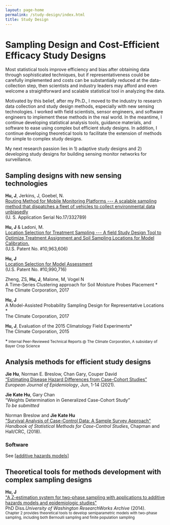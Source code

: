 ```yaml
---
layout: page-home
permalink: /study-design/index.html
title: Study Design
---
```


# Sampling Design and Cost-Efficient Efficacy Study Designs

Most statistical tools improve efficiency and bias after obtaining data through sophisticated techniques, 
but if representativeness could be carefully implemented and costs can be substantially reduced at the data-collection step, then scientists and industry leaders may afford and even welcome a 
straightforward and scalable statistical tool in analyzing the data. 

Motivated by this belief, after my Ph.D., 
I moved to the industry to research data collection and study design methods, especially with new sensing technologies. I worked with field scientists, sensor engineers, and software engineers to implement these methods in the real world. In the meantime, I continue developing statistical analysis tools, guidance materials, and software to ease using complex but efficient study designs. In addition, I continue developing theoretical tools to facilitate the extension of methods for simple to complex study designs.

My next research passion lies in 1) adaptive study designs and 2) developing study designs for building sensing monitor networks for surveillance.  

## Sampling designs with new sensing technologies

**Hu, J**, Jerkins, J, Goebel, N.<br/>
[Routing Method for Mobile Monitoring Platforms --- A scalable sampling method that dispatches a fleet of vehicles to collect environmental data unbiasedly](https://uspto.report/patent/app/20210377708)<br/>
(U. S. Application Serial No.17/332789)

**Hu, J** & Ladoni, M.<br/>
[Location Selection for Treatment Sampling --- A field Study Design Tool to Optimize Treatment Assignment and Soil Sampling Locations for Model Calibration.](https://uspto.report/patent/grant/10,963,606)<br/>
(U.S. Patent No. #10,963,606)

**Hu, J**<br/>
[Location Selection for Model Assessment](https://uspto.report/patent/grant/10,990,716)<br/>
(U.S. Patent No. #10,990,716)

Zheng, ZS, **Hu, J**, Malone, M, Vogel N<br/>
A Time-Series Clustering approach for Soil Moisture Probes Placement *<br/>
The Climate Corporation, 2017

**Hu, J**<br/>
A Model-Assisted Probability Sampling Design for Representative Locations *<br/>
The Climate Corporation, 2017
   
**Hu, J**, Evaluation of the 2015 Climatology Field Experiments*<br/>
The Climate Corporation, 2015

*<small> Internal Peer-Reviewed Technical Reports @ The Climate Corporation, A subsidary of Bayer Crop Science</small>
   
## Analysis methods for efficient study designs
   
**Jie Hu**, Norman E. Breslow, Chan Gary, Couper David<br/>
[“Estimating Disease Hazard Differences from Case-Cohort Studies”](https://link.springer.com/article/10.1007/s10654-021-00739-3)<br/>
*European Journal of Epidemiology*, Jun, 1-14 (2021).

**Jie Kate Hu**, Gary Chan<br/>
“Weights Determination in Generalized Case-Cohort Study”<br/>
*To be submitted*
 
Norman Breslow and **Jie Kate Hu**<br/>
["Survival Analysis of Case-Control Data: A Sample Survey Approach"](https://www.mn.uio.no/math/english/research/groups/statistics-data-science/handbook-of-case-control-studies/chapter-17/)<br/>
*Handbook of Statistical Methods for Case-Control Studies*, Chapman and Hall/CRC, (2018).

### Software

See [[additive hazards models]](http://www.katehu.com/models)
   
## Theoretical tools for methods development with complex sampling designs

**Hu, J**<br/>
["A Z-estimation system for two-phase sampling with applications to additive hazards models and epidemiologic studies"](https://digital.lib.washington.edu/researchworks/handle/1773/27427)<br/> 
PhD Diss.*University of Washington ResearchWorks Archive* (2014).<br/>
<small>Chapter  2 provides theoretical tools to develop semiparametric models with two-phase sampling, including both Bernoulli sampling and finite population sampling</small>
